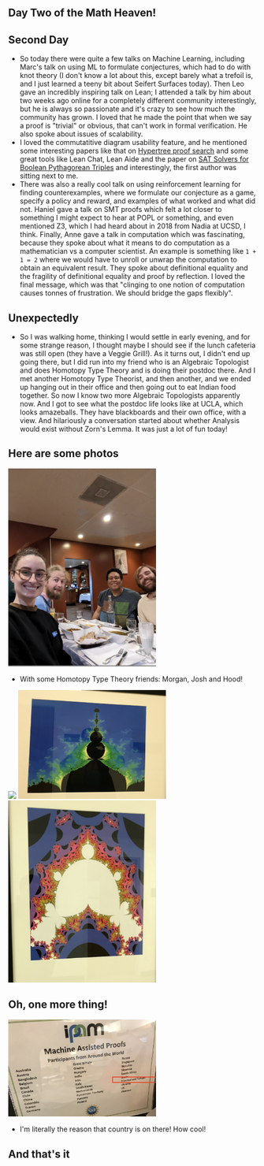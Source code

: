 ## Day Two of the Math Heaven!

## Second Day
- So today there were quite a few talks on Machine Learning, including Marc's talk on using ML to formulate conjectures,
which had to do with knot theory (I don't know a lot about this, except barely what a trefoil is, and I just learned a teeny bit about
Seifert Surfaces today). Then Leo gave an incredibly inspiring talk on Lean; I attended a talk by him about two weeks ago online for 
a completely different community interestingly, but he is always so passionate and it's crazy to see how much the community has grown.
I loved that he made the point that when we say a proof is "trivial" or obvious, that can't work in formal verification. He also spoke
about issues of scalability.
- I loved the commutatitive diagram usability feature, and he mentioned some interesting papers like that on [Hypertree proof search](https://arxiv.org/pdf/2205.11491.pdf)
and some great tools like Lean Chat, Lean Aide and the paper on [SAT Solvers for Boolean Pythagorean Triples](https://www.cs.utexas.edu/~marijn/publications/ptn.pdf)
and interestingly, the first author was sitting next to me.
- There was also a really cool talk on using reinforcement learning for finding counterexamples, where we formulate our conjecture as a game,
specify a policy and reward, and examples of what worked and what did not. Haniel gave a talk on SMT proofs which felt a lot closer to something
I might expect to hear at POPL or something, and even mentioned Z3, which I had heard about in 2018 from Nadia at UCSD, I think.
Finally, Anne gave a talk in computation which was fascinating, because they spoke about what it means to do computation as a mathematician
vs a computer scientist. An example is something like ```1 + 1 = 2``` where we would have to unroll or unwrap the computation to obtain
an equivalent result. They spoke about definitional equality and the fragility of definitional equality and proof by reflection. I loved
the final message, which was that "clinging to one notion of computation causes tonnes of frustration. We should bridge the gaps flexibly".

## Unexpectedly
- So I was walking home, thinking I would settle in early evening, and for some strange reason, I thought maybe I should see if the lunch
cafeteria was still open (they have a Veggie Grill!). As it turns out, I didn't end up going there, but I did run into my friend who is
an Algebraic Topologist and does Homotopy Type Theory and is doing their postdoc there. And I met another Homotopy Type Theorist, and then
another, and we ended up hanging out in their office and then going out to eat Indian food together. So now I know two more Algebraic
Topologists apparently now. And I got to see what the postdoc life looks like at UCLA, which looks amazeballs. They have blackboards
and their own office, with a view. And hilariously a conversation started about whether Analysis would exist without Zorn's Lemma.
It was just a lot of fun today!

## Here are some photos

<img src="/images1/IPAM232/ipam21.png" width="300">

- With some Homotopy Type Theory friends: Morgan, Josh and Hood!

<img src="/images1/IPAM232/ipam22.png" width="300">

<img src="/images1/IPAM232/ipam23.png" width="300">

<img src="/images1/IPAM232/ipam24.png" width="300">

## Oh, one more thing!

<img src="/images1/IPAM232/ipam25.png" width="300">

- I'm literally the reason that country is on there! How cool!

## And that's it
